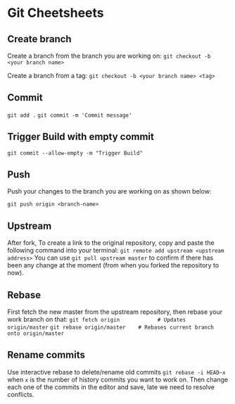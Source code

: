 # Git Cheetsheets


## Create branch
Create a branch from the branch you are working on:
`git checkout -b <your branch name>`

Create a branch from a tag:
`git checkout -b <your branch name> <tag>`

## Commit

`git add .`
`git commit -m 'Commit message'`

## Trigger Build with empty commit
`git commit --allow-empty -m "Trigger Build"`

## Push
Push your changes to the branch you are working on as shown below:

`git push origin <branch-name>`


## Upstream
After fork, To create a link to the original repository, copy and paste the following command into your terminal:
`git remote add upstream <upstream address>`
You can use `git pull upstream master` to confirm if there has been any change at the moment (from when you forked the repository to now).



## Rebase
First fetch the new master from the upstream repository, then rebase your work branch on that:
`git fetch origin            # Updates origin/master`
`git rebase origin/master    # Rebases current branch onto origin/master`


## Rename commits
Use interactive rebase to delete/rename old commits
`git rebase -i HEAD~x`
when `x` is the number of history commits you want to work on.
Then change each one of the commits in the editor and save, late  we need to resolve conflicts.